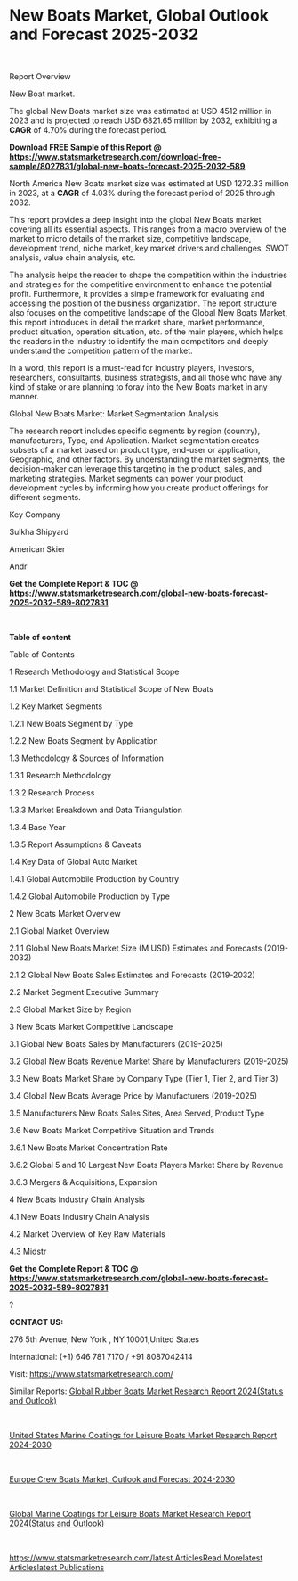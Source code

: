 <h1>New Boats Market, Global Outlook and Forecast 2025-2032</h1><br/><p>Report Overview</p>
 
 
 
 <p>New Boat market.</p>
 
 
 
 <p>The global New Boats market size was estimated at USD 4512 million in 2023 and is projected to reach USD 6821.65 million by 2032, exhibiting a <strong>CAGR</strong> of 4.70% during the forecast period.</p>
 
 
 
 <p><strong>Download FREE Sample of this Report @ <a href="https://www.statsmarketresearch.com/download-free-sample/8027831/global-new-boats-forecast-2025-2032-589">https://www.statsmarketresearch.com/download-free-sample/8027831/global-new-boats-forecast-2025-2032-589</a></strong></p>
 
 
 
 <p>North America New Boats market size was estimated at USD 1272.33 million in 2023, at a <strong>CAGR</strong> of 4.03% during the forecast period of 2025 through 2032.</p>
 
 
 
 <p>This report provides a deep insight into the global New Boats market covering all its essential aspects. This ranges from a macro overview of the market to micro details of the market size, competitive landscape, development trend, niche market, key market drivers and challenges, SWOT analysis, value chain analysis, etc.</p>
 
 
 
 <p>The analysis helps the reader to shape the competition within the industries and strategies for the competitive environment to enhance the potential profit. Furthermore, it provides a simple framework for evaluating and accessing the position of the business organization. The report structure also focuses on the competitive landscape of the Global New Boats Market, this report introduces in detail the market share, market performance, product situation, operation situation, etc. of the main players, which helps the readers in the industry to identify the main competitors and deeply understand the competition pattern of the market.</p>
 
 
 
 <p>In a word, this report is a must-read for industry players, investors, researchers, consultants, business strategists, and all those who have any kind of stake or are planning to foray into the New Boats market in any manner.</p>
 
 
 
 <p>Global New Boats Market: Market Segmentation Analysis</p>
 
 
 
 <p>The research report includes specific segments by region (country), manufacturers, Type, and Application. Market segmentation creates subsets of a market based on product type, end-user or application, Geographic, and other factors. By understanding the market segments, the decision-maker can leverage this targeting in the product, sales, and marketing strategies. Market segments can power your product development cycles by informing how you create product offerings for different segments.</p>
 
 
 
 <p>Key Company</p>
 
 
 
 <p>Sulkha Shipyard</p>
 
 
 
 <p>American Skier</p>
 
 
 
 <p>Andr</p>
 
 
 
 <div><b>Get the Complete Report & TOC @ <a href="https://www.statsmarketresearch.com/global-new-boats-forecast-2025-2032-589-8027831">https://www.statsmarketresearch.com/global-new-boats-forecast-2025-2032-589-8027831</a></b></div>
 
 
 
 <p><br />
 
 <b>Table of content</b></p>
 
 
 
 <p>Table of Contents<br />
 
 1 Research Methodology and Statistical Scope<br />
 
 1.1 Market Definition and Statistical Scope of New Boats<br />
 
 1.2 Key Market Segments<br />
 
 1.2.1 New Boats Segment by Type<br />
 
 1.2.2 New Boats Segment by Application<br />
 
 1.3 Methodology & Sources of Information<br />
 
 1.3.1 Research Methodology<br />
 
 1.3.2 Research Process<br />
 
 1.3.3 Market Breakdown and Data Triangulation<br />
 
 1.3.4 Base Year<br />
 
 1.3.5 Report Assumptions & Caveats<br />
 
 1.4 Key Data of Global Auto Market<br />
 
 1.4.1 Global Automobile Production by Country<br />
 
 1.4.2 Global Automobile Production by Type<br />
 
 2 New Boats Market Overview<br />
 
 2.1 Global Market Overview<br />
 
 2.1.1 Global New Boats Market Size (M USD) Estimates and Forecasts (2019-2032)<br />
 
 2.1.2 Global New Boats Sales Estimates and Forecasts (2019-2032)<br />
 
 2.2 Market Segment Executive Summary<br />
 
 2.3 Global Market Size by Region<br />
 
 3 New Boats Market Competitive Landscape<br />
 
 3.1 Global New Boats Sales by Manufacturers (2019-2025)<br />
 
 3.2 Global New Boats Revenue Market Share by Manufacturers (2019-2025)<br />
 
 3.3 New Boats Market Share by Company Type (Tier 1, Tier 2, and Tier 3)<br />
 
 3.4 Global New Boats Average Price by Manufacturers (2019-2025)<br />
 
 3.5 Manufacturers New Boats Sales Sites, Area Served, Product Type<br />
 
 3.6 New Boats Market Competitive Situation and Trends<br />
 
 3.6.1 New Boats Market Concentration Rate<br />
 
 3.6.2 Global 5 and 10 Largest New Boats Players Market Share by Revenue<br />
 
 3.6.3 Mergers & Acquisitions, Expansion<br />
 
 4 New Boats Industry Chain Analysis<br />
 
 4.1 New Boats Industry Chain Analysis<br />
 
 4.2 Market Overview of Key Raw Materials<br />
 
 4.3 Midstr</p>
 
 
 
 <div><b>Get the Complete Report & TOC @ <a href="https://www.statsmarketresearch.com/global-new-boats-forecast-2025-2032-589-8027831">https://www.statsmarketresearch.com/global-new-boats-forecast-2025-2032-589-8027831</a></b></div>
 
 
 
 <p>? </p>
 
 
 
 <p><b>CONTACT US:</b><br />
 
 276 5th Avenue, New York , NY 10001,United States<br />
 
 International: (+1) 646 781 7170 / +91 8087042414<br />
 
 Visit: <a href="https://www.statsmarketresearch.com/">https://www.statsmarketresearch.com/</a><br />
 
 Similar Reports: <a href="https://www.statsmarketresearch.com/global-new-boats-forecast-2025-2032-589-8027831">Global Rubber Boats Market Research Report 2024(Status and Outlook)</a><br />
 
 <br />
 
 <a href="https://www.statsmarketresearch.com/global-new-boats-forecast-2025-2032-589-8027831">United States Marine Coatings for Leisure Boats Market Research Report 2024-2030</a><br />
 
 <br />
 
 <a href="https://www.statsmarketresearch.com/global-new-boats-forecast-2025-2032-589-8027831">Europe Crew Boats Market, Outlook and Forecast 2024-2030</a><br />
 
 <br />
 
 <a href="https://www.statsmarketresearch.com/global-new-boats-forecast-2025-2032-589-8027831">Global Marine Coatings for Leisure Boats Market Research Report 2024(Status and Outlook)</a><br />
 
 <br />
 
 <a href="https://gyeongbokgung.com">https://www.statsmarketresearch.com/</a><a href="https://hallyeomaritime.com">latest Articles</a><a href="https://jingwansa.com">Read More</a><a href="https://nguoiviet.jp/">latest Articles</a><a href="https://www.intelmarketresearch.com/">latest Publications</a></p>